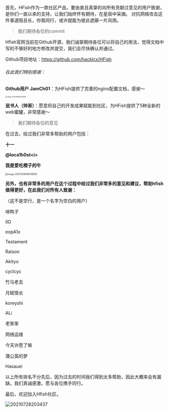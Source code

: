首先，HFish作为一款社区产品，要由衷且真挚的向所有贡献过意见的用户致谢，是你们一直以来的支持，让我们始终怀有期待，在星辰中采摘。 对抗网络攻击这件事道阻且长，你我同行，或许就能为彼此遮蔽一片风雨。



> 我们期待各位的commit

Hfish官网当前在Github开源，我们诚挚期待各位可以将自己的用法，觉得文档中写的不够好的地方修改并提交，我们会尽快确认并通过。

Github项目地址：https://github.com/hacklcx/HFish



###### 在此我们特别感谢：

**Github用户 JamCh01**：为HFish提供了完善的nginx配置文档，感谢～

<img src="http://img.threatbook.cn/hfish/image-20211208094219281.png" alt="image-20211208094219281" style="zoom:33%;" />

**说书人（帅哥）**：愿意将自己的开发成果赋能到社区，为HFish提供了5种全新的web蜜罐，非常感谢～



> 我们期待各位的意见

在过去，给过我们非常多帮助的用户包括：

**十一**

**@loca1h0st&lt;i&gt;**



**我是爱吃橙子的牛**

<img src="http://img.threatbook.cn/hfish/image-20211208095138935.png" alt="image-20211208095138935" style="zoom:50%;" />



**另外，也有非常多的用户在这个过程中给过我们非常多的意见和建议，帮助hfish做得更好，在此我们对所有人致谢：**

（这不是空行，是一个名字为空白的用户）

啃鸭子

IIG

eopA1x

Testament

Raison

Akityo

cyclcyc

竹马老去

月赋情长

koreyshi

ALi

老笨笨

网络运维

今天许愿了嘛

蒲公英的梦

Hasauei



以上所有排名不分先后，因为过去的时间我们得到太多帮助，因此大概率会有漏缺。我们真诚感激，愿与各位携手同行。





最后，欢迎加入Hfish社区。

![20210728203437](http://img.threatbook.cn/hfish/20210728203437.png)
